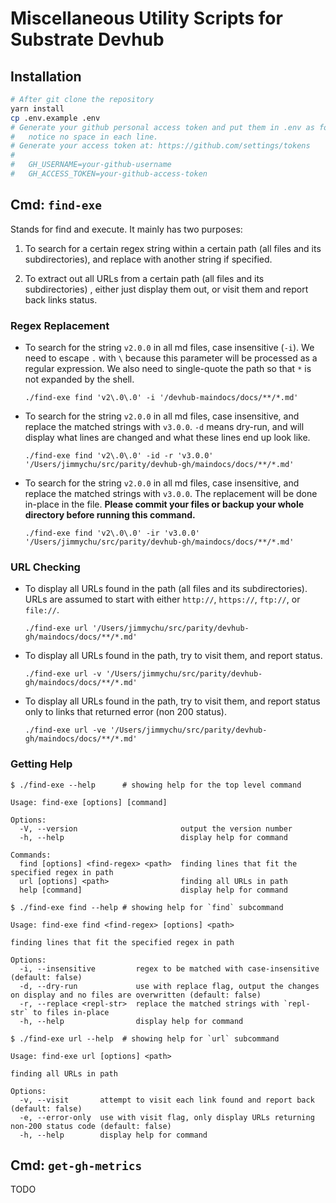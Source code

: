 # Miscellaneous Utility Scripts for Substrate Devhub

## Installation

```bash
# After git clone the repository
yarn install
cp .env.example .env
# Generate your github personal access token and put them in .env as followed,
#   notice no space in each line.
# Generate your access token at: https://github.com/settings/tokens
#
#   GH_USERNAME=your-github-username
#   GH_ACCESS_TOKEN=your-github-access-token
```

## Cmd: `find-exe`

Stands for find and execute. It mainly has two purposes:

1. To search for a certain regex string within a certain path (all files and its subdirectories), and replace with another string if specified.

2. To extract out all URLs from a certain path (all files and its subdirectories) , either just display them out, or visit them and report back links status.

### Regex Replacement

- To search for the string `v2.0.0` in all md files, case insensitive (`-i`). We need to escape `.` with `\` because this parameter will be processed as a regular expression. We also need to single-quote the path so that `*` is not expanded by the shell.

  ```
  ./find-exe find 'v2\.0\.0' -i '/devhub-maindocs/docs/**/*.md'
  ```

- To search for the string `v2.0.0` in all md files, case insensitive, and replace the matched strings with `v3.0.0`. `-d` means dry-run, and will display what lines are changed and what these lines end up look like.

  ```
  ./find-exe find 'v2\.0\.0' -id -r 'v3.0.0' '/Users/jimmychu/src/parity/devhub-gh/maindocs/docs/**/*.md'
  ```

- To search for the string `v2.0.0` in all md files, case insensitive, and replace the matched strings with `v3.0.0`. The replacement will be done in-place in the file. **Please commit your files or backup your whole directory before running this command.**

  ```
  ./find-exe find 'v2\.0\.0' -ir 'v3.0.0' '/Users/jimmychu/src/parity/devhub-gh/maindocs/docs/**/*.md'
  ```

### URL Checking

- To display all URLs found in the path (all files and its subdirectories). URLs are assumed to start with either `http://`, `https://`, `ftp://`, or `file://`.

  ```
  ./find-exe url '/Users/jimmychu/src/parity/devhub-gh/maindocs/docs/**/*.md'
  ```

- To display all URLs found in the path, try to visit them, and report status.

  ```
  ./find-exe url -v '/Users/jimmychu/src/parity/devhub-gh/maindocs/docs/**/*.md'
  ```

- To display all URLs found in the path, try to visit them, and report status only to links that returned error (non 200 status).

  ```
  ./find-exe url -ve '/Users/jimmychu/src/parity/devhub-gh/maindocs/docs/**/*.md'
  ```

### Getting Help

```
$ ./find-exe --help      # showing help for the top level command

Usage: find-exe [options] [command]

Options:
  -V, --version                       output the version number
  -h, --help                          display help for command

Commands:
  find [options] <find-regex> <path>  finding lines that fit the specified regex in path
  url [options] <path>                finding all URLs in path
  help [command]                      display help for command

$ ./find-exe find --help # showing help for `find` subcommand

Usage: find-exe find <find-regex> [options] <path>

finding lines that fit the specified regex in path

Options:
  -i, --insensitive         regex to be matched with case-insensitive (default: false)
  -d, --dry-run             use with replace flag, output the changes on display and no files are overwritten (default: false)
  -r, --replace <repl-str>  replace the matched strings with `repl-str` to files in-place
  -h, --help                display help for command

$ ./find-exe url --help  # showing help for `url` subcommand

Usage: find-exe url [options] <path>

finding all URLs in path

Options:
  -v, --visit       attempt to visit each link found and report back (default: false)
  -e, --error-only  use with visit flag, only display URLs returning non-200 status code (default: false)
  -h, --help        display help for command
```

## Cmd: `get-gh-metrics`

TODO
